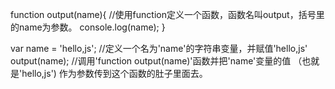 function output(name){       //使用function定义一个函数，函数名叫output，括号里的name为参数。
   console.log(name); 
}
 
var name = 'hello,js';     //定义一个名为'name'的字符串变量，并赋值'hello,js'
output(name);             //调用'function output(name)'函数并把'name'变量的值 （也就是'hello,js') 作为参数传到这个函数的肚子里面去。
